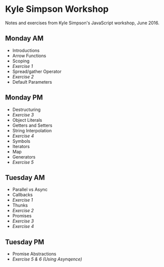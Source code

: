 # Kyle Simpson Workshop
Notes and exercises from Kyle Simpson's JavaScript workshop, June 2016.

## Monday AM
* Introductions
* Arrow Functions
* Scoping
* _Exercise 1_
* Spread/gather Operator
* _Exercise 2_
* Default Parameters

## Monday PM
* Destructuring
* _Exercise 3_
* Object Literals
* Getters and Setters
* String Interpolation
* _Exercise 4_
* Symbols
* Iterators
* Map
* Generators
* _Exercise 5_

## Tuesday AM
* Parallel vs Async
* Callbacks
* _Exercise 1_
* Thunks
* _Exercise 2_
* Promises
* _Exercise 3_
* _Exercise 4_

## Tuesday PM
* Promise Abstractions
* _Exercise 5 & 6 (Using Asynqence)_

